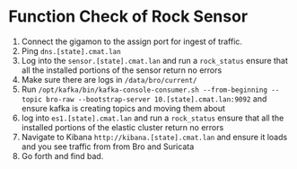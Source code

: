 # Function Check of Rock Sensor
1. Connect the gigamon to the assign port for ingest of traffic.
1. Ping `dns.[state].cmat.lan`
1. Log into the `sensor.[state].cmat.lan` and run a `rock_status` ensure that all the installed portions of the sensor return no errors
1. Make sure there are logs in `/data/bro/current/`
1. Run `/opt/kafka/bin/kafka-console-consumer.sh --from-beginning --topic bro-raw --bootstrap-server 10.[state].cmat.lan:9092` and ensure kafka is creating topics and moving them about
1. log into `es1.[state].cmat.lan` and run a `rock_status` ensure that all the installed portions of the elastic cluster return no errors
1.  Navigate to Kibana `http://kibana.[state].cmat.lan` and ensure it loads and you see traffic from from Bro and Suricata
1. Go forth and find bad.
